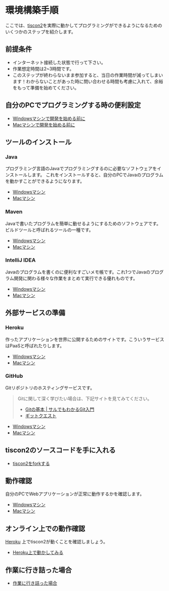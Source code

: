# 環境構築手順

ここでは、[tiscon2](https://github.com/tiscon/tiscon2)を実際に動かしてプログラミングができるようになるためのいくつかのステップを紹介します。

## 前提条件

* インターネット接続した状態で行って下さい。
* 作業想定時間は2~3時間です。
* このステップが終わらないまま参加すると、当日の作業時間が減ってしまいます！わからないことがあった時に問い合わせる時間も考慮に入れて、余裕をもって準備を始めてください。

## 自分のPCでプログラミングする時の便利設定

* [Windowsマシンで開発を始める前に](doc/preparationForWin.md)
* [Macマシンで開発を始める前に](doc/preparationForMac.md)

## ツールのインストール

### Java

プログラミング言語のJavaでプログラミングするのに必要なソフトウェアをインストールします。
これをインストールすると、自分のPCでJavaのプログラムを動かすことができるようになります。

* [Windowsマシン](doc/installJavaWin.md)
* [Macマシン](doc/installJavaMac.md)

### Maven

Javaで書いたプログラムを簡単に動せるようにするためのソフトウェアです。ビルドツールと呼ばれるツールの一種です。

* [Windowsマシン](doc/installMavenWin.md)
* [Macマシン](doc/installMavenMac.md)

### IntelliJ IDEA

Javaのプログラムを書くのに便利なすごいメモ帳です。これ1つでJavaのプログラム開発に関わる様々な作業をまとめて実行できる優れものです。

* [Windowsマシン](doc/installIntelliJWin.md)
* [Macマシン](doc/installIntelliJMac.md)

## 外部サービスの準備

### Heroku

作ったアプリケーションを世界に公開するためのサイトです。こういうサービスはPaaSと呼ばれたりします。

* [Windowsマシン](doc/herokuForWin.md)
* [Macマシン](doc/herokuForMac.md)

### GitHub

Gitリポジトリのホスティングサービスです。

> Gitに関して深く学びたい場合は、下記サイトを見てみてください。
> * [Gitの基本 | サルでもわかるGit入門](http://www.backlog.jp/git-guide/intro/intro1_1.html)
> * [ギットクエスト](http://unit8.net/gq/)

* [Windowsマシン](doc/githubForWin.md)
* [Macマシン](doc/githubForMac.md)

## tiscon2のソースコードを手に入れる

* [tiscon2をforkする](doc/forkTiscon2.md)

## 動作確認

自分のPCでWebアプリケーションが正常に動作するかを確認します。

* [Windowsマシン](doc/operationCheckWin.md)
* [Macマシン](doc/operationCheckMac.md)

## オンライン上での動作確認

[Heroku](http://heroku.com/) 上でtiscon2が動くことを確認しましょう。

* [Heroku上で動かしてみる](doc/herokuCheck.md)

## 作業に行き詰った場合

* [作業に行き詰った場合](doc/whenYouAreStuck.md)
